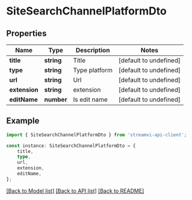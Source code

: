 # SiteSearchChannelPlatformDto


## Properties

Name | Type | Description | Notes
------------ | ------------- | ------------- | -------------
**title** | **string** | Title | [default to undefined]
**type** | **string** | Type platform | [default to undefined]
**url** | **string** | Url | [default to undefined]
**extension** | **string** | extension | [default to undefined]
**editName** | **number** | Is edit name | [default to undefined]

## Example

```typescript
import { SiteSearchChannelPlatformDto } from 'streamvi-api-client';

const instance: SiteSearchChannelPlatformDto = {
    title,
    type,
    url,
    extension,
    editName,
};
```

[[Back to Model list]](../README.md#documentation-for-models) [[Back to API list]](../README.md#documentation-for-api-endpoints) [[Back to README]](../README.md)
